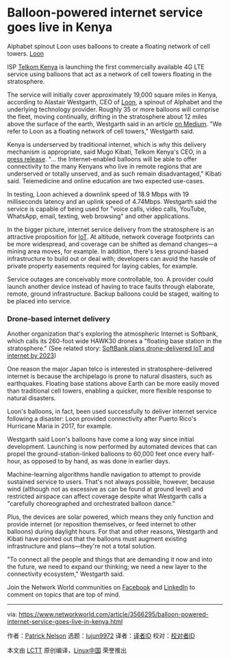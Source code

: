 [#]: collector: (lujun9972)
[#]: translator: (JonnieWayy)
[#]: reviewer: ( )
[#]: publisher: ( )
[#]: url: ( )
[#]: subject: (Balloon-powered internet service goes live in Kenya)
[#]: via: (https://www.networkworld.com/article/3566295/balloon-powered-internet-service-goes-live-in-kenya.html)
[#]: author: (Patrick Nelson https://www.networkworld.com/author/Patrick-Nelson/)

Balloon-powered internet service goes live in Kenya
======
Alphabet spinout Loon uses balloons to create a floating network of cell towers.
[Loon][1]

ISP [Telkom Kenya][2] is launching the first commercially available 4G LTE service using balloons that act as a network of cell towers floating in the stratosphere.

The service will initially cover approximately 19,000 square miles in Kenya, according to Alastair Westgarth, CEO of [Loon][1], a spinout of Alphabet and the underlying technology provider. Roughly 35 or more balloons will comprise the fleet, moving continually, drifting in the stratosphere about 12 miles above the surface of the earth, Westgarth said in an article [on Medium][3]. "We refer to Loon as a floating network of cell towers," Westgarth said.

Kenya is underserved by traditional internet, which is why this delivery mechanism is appropriate, said Mugo Kibati, Telkom Kenya's CEO, in a [press release][4]. "… the Internet-enabled balloons will be able to offer connectivity to the many Kenyans who live in remote regions that are underserved or totally unserved, and as such remain disadvantaged," Kibati said. Telemedicine and online education are two expected use-cases.

In testing, Loon achieved a downlink speed of 18.9 Mbps with 19 milliseconds latency and an uplink speed of 4.74Mbps. Westgarth said the service is capable of being used for "voice calls, video calls, YouTube, WhatsApp, email, texting, web browsing" and other applications.

In the bigger picture, internet service delivery from the stratosphere is an attractive proposition for [IoT][5]. At altitude, network coverage footprints can be more widespread, and coverage can be shifted as demand changes—a mining area moves, for example. In addition, there's less ground-based infrastructure to build out or deal with; developers can avoid the hassle of private property easements required for laying cables, for example.

Service outages are conceivably more controllable, too. A provider could launch another device instead of having to trace faults through elaborate, remote, ground infrastructure. Backup balloons could be staged, waiting to be placed into service.

### Drone-based internet delivery

Another organization that's exploring the atmospheric Internet is Softbank, which calls its 260-foot wide HAWK30 drones a "floating base station in the stratosphere." (See related story: [SoftBank plans drone-delivered IoT and internet by 2023][6])

One reason the major Japan telco is interested in stratosphere-delivered internet is because the archipelago is prone to natural disasters, such as earthquakes. Floating base stations above Earth can be more easily moved than traditional cell towers, enabling a quicker, more flexible response to natural disasters.

Loon's balloons, in fact, been used successfully to deliver internet service following a disaster: Loon provided connectivity after Puerto Rico's Hurricane Maria in 2017, for example.

Westgarth said Loon's balloons have come a long way since initial development. Launching is now performed by automated devices that can propel the ground-station-linked balloons to 60,000 feet once every half-hour, as opposed to by hand, as was done in earlier days.

Machine-learning algorithms handle navigation to attempt to provide sustained service to users. That's not always possible, however, because wind (although not as excessive as can be found at ground level) and restricted airspace can affect coverage despite what Westgarth calls a "carefully choreographed and orchestrated balloon dance."

Plus, the devices are solar powered, which means they only function and provide internet (or reposition themselves, or feed internet to other balloons) during daylight hours. For that and other reasons, Westgarth and Kibati have pointed out that the balloons must augment existing infrastructure and plans—they're not a total solution.

"To connect all the people and things that are demanding it now and into the future, we need to expand our thinking; we need a new layer to the connectivity ecosystem," Westgarth said.

Join the Network World communities on [Facebook][7] and [LinkedIn][8] to comment on topics that are top of mind.

--------------------------------------------------------------------------------

via: https://www.networkworld.com/article/3566295/balloon-powered-internet-service-goes-live-in-kenya.html

作者：[Patrick Nelson][a]
选题：[lujun9972][b]
译者：[译者ID](https://github.com/译者ID)
校对：[校对者ID](https://github.com/校对者ID)

本文由 [LCTT](https://github.com/LCTT/TranslateProject) 原创编译，[Linux中国](https://linux.cn/) 荣誉推出

[a]: https://www.networkworld.com/author/Patrick-Nelson/
[b]: https://github.com/lujun9972
[1]: https://loon.com/
[2]: https://www.telkom.co.ke/
[3]: https://medium.com/loon-for-all/loon-is-live-in-kenya-259d81c75a7a
[4]: https://telkom.co.ke/telkom-and-loon-announce-progressive-deployment-loon-technology-customers-july
[5]: https://www.networkworld.com/article/3207535/what-is-iot-the-internet-of-things-explained.html
[6]: https://www.networkworld.com/article/3405170/softbank-plans-drone-delivered-iot-and-internet-by-2023.html
[7]: https://www.facebook.com/NetworkWorld/
[8]: https://www.linkedin.com/company/network-world
